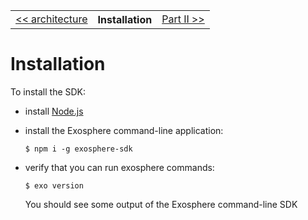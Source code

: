 <table>
  <tr>
    <td><a href="02_architecture.md">&lt;&lt; architecture</a></td>
    <th>Installation</th>
    <td><a href="../part_2">Part II &gt;&gt;</a></td>
  </tr>
</table>


# Installation

To install the SDK:

* install [Node.js](https://nodejs.org)
* install the Exosphere command-line application:

  ```
  $ npm i -g exosphere-sdk
  ```

* verify that you can run exosphere commands:

  ```
  $ exo version
  ```

  You should see some output of the Exosphere command-line SDK
